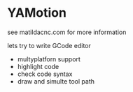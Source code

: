 # YAMotion
see matildacnc.com for more information

lets try to write GCode editor
- multyplatforn support
- highlight code
- check code syntax
- draw and simulte tool path
